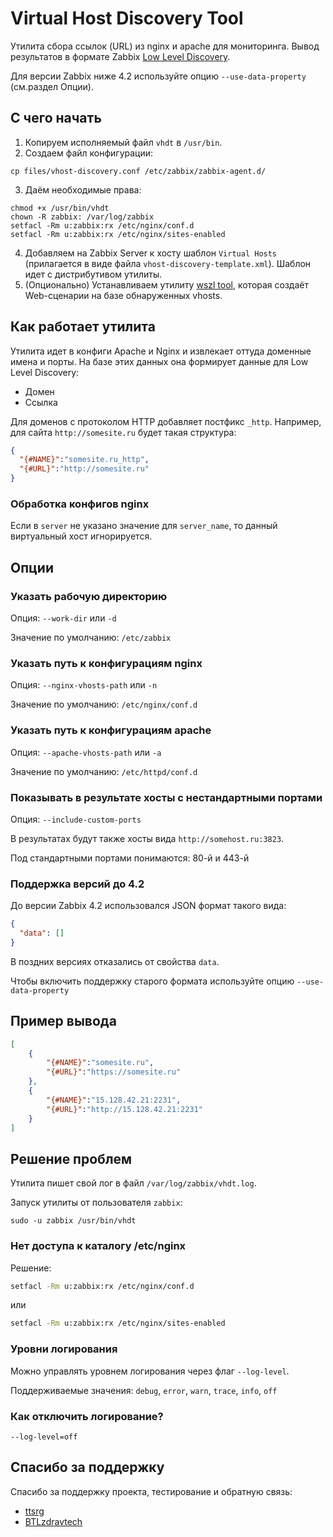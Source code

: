# Virtual Host Discovery Tool

Утилита сбора ссылок (URL) из nginx и apache для мониторинга. Вывод результатов в формате Zabbix 
[Low Level Discovery](https://www.zabbix.com/documentation/current/manual/discovery/low_level_discovery).

Для версии Zabbix ниже 4.2 используйте опцию `--use-data-property` (см.раздел Опции).

## С чего начать

1. Копируем исполняемый файл `vhdt` в `/usr/bin`.
2. Создаем файл конфигурации:
  ```
  cp files/vhost-discovery.conf /etc/zabbix/zabbix-agent.d/
  ```
3. Даём необходимые права:
  ```
  chmod +x /usr/bin/vhdt
  chown -R zabbix: /var/log/zabbix
  setfacl -Rm u:zabbix:rx /etc/nginx/conf.d
  setfacl -Rm u:zabbix:rx /etc/nginx/sites-enabled
  ```
4. Добавляем на Zabbix Server к хосту шаблон `Virtual Hosts` (прилагается в виде файла `vhost-discovery-template.xml`).
Шаблон идет с дистрибутивом утилиты.
5. (Опционально) Устанавливаем утилиту [wszl tool](https://github.com/tinyops-ru/zabbix-lld-ws), которая создаёт Web-сценарии на базе обнаруженных vhosts.

## Как работает утилита

Утилита идет в конфиги Apache и Nginx и извлекает оттуда доменные имена и порты. На базе этих данных она формирует
данные для Low Level Discovery:

- Домен
- Ссылка

Для доменов с протоколом HTTP добавляет постфикс `_http`. Например, для сайта `http://somesite.ru` будет такая структура:
```json
{
  "{#NAME}":"somesite.ru_http",
  "{#URL}":"http://somesite.ru"
}
```

### Обработка конфигов nginx

Если в `server` не указано значение для `server_name`, то данный виртуальный хост игнорируется. 

## Опции

### Указать рабочую директорию

Опция: `--work-dir` или `-d`

Значение по умолчанию: `/etc/zabbix`

### Указать путь к конфигурациям nginx

Опция: `--nginx-vhosts-path` или `-n`

Значение по умолчанию: `/etc/nginx/conf.d`

### Указать путь к конфигурациям apache

Опция: `--apache-vhosts-path` или `-a`

Значение по умолчанию: `/etc/httpd/conf.d`

### Показывать в результате хосты с нестандартными портами

Опция: `--include-custom-ports`

В результатах будут также хосты вида `http://somehost.ru:3823`.

Под стандартными портами понимаются: 80-й и 443-й 

### Поддержка версий до 4.2

До версии Zabbix 4.2 использовался JSON формат такого вида:

```json
{
  "data": []
}
``` 

В поздних версиях отказались от свойства `data`.

Чтобы включить поддержку старого формата используйте опцию `--use-data-property`

## Пример вывода

```json
[
    {
        "{#NAME}":"somesite.ru",
        "{#URL}":"https://somesite.ru"
    },
    {
        "{#NAME}":"15.128.42.21:2231",
        "{#URL}":"http://15.128.42.21:2231"
    }
]
```

## Решение проблем

Утилита пишет свой лог в файл `/var/log/zabbix/vhdt.log`.

Запуск утилиты от пользователя `zabbix`:

```shell script
sudo -u zabbix /usr/bin/vhdt
```

### Нет доступа к каталогу /etc/nginx

Решение:

```bash
setfacl -Rm u:zabbix:rx /etc/nginx/conf.d
```

или

```bash
setfacl -Rm u:zabbix:rx /etc/nginx/sites-enabled
```

### Уровни логирования

Можно управлять уровнем логирования через флаг `--log-level`.

Поддерживаемые значения: `debug`, `error`, `warn`, `trace`, `info`, `off`

### Как отключить логирование?

```shell script
--log-level=off
```

## Спасибо за поддержку

Спасибо за поддержку проекта, тестирование и обратную связь:

- [ttsrg](https://github.com/ttsrg)
- [BTLzdravtech](https://github.com/BTLzdravtech)
